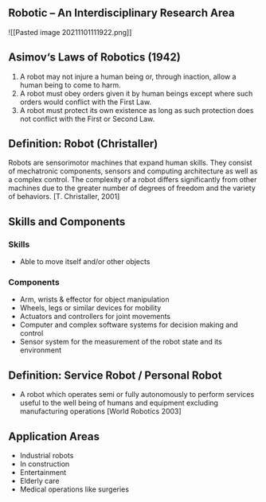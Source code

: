 ## Robotic – An Interdisciplinary Research Area
![[Pasted image 20211101111922.png]]

## Asimov‘s Laws of Robotics (1942)
1.  A robot may not injure a human being or, through inaction, allow a human being to come to harm.
2. A robot must obey orders given it by human beings except where such orders would conflict with the First Law.
3. A robot must protect its own existence as long as such protection
   does not conflict with the First or Second Law.

## Definition: Robot (Christaller)
Robots are sensorimotor machines that expand human skills. They consist of mechatronic components, sensors and computing architecture as well as a complex control. The complexity of a robot differs significantly from other machines due to the greater number of degrees of freedom and the variety of behaviors.
[T. Christaller, 2001]

## Skills and Components
### Skills
- Able to move itself and/or other objects

### Components
- Arm, wrists & effector for object manipulation
- Wheels, legs or similar devices for mobility
- Actuators and controllers for joint movements
- Computer and complex software systems for decision making and control
- Sensor system for the measurement of the robot state and its environment

 ## Definition: Service Robot / Personal Robot
 - A robot which operates semi or fully autonomously to perform services useful to the well being of humans and equipment excluding manufacturing operations 
  [World Robotics 2003]
  
  ## Application Areas
  - Industrial robots 
  -  In construction
  -  Entertainment 
  -  Elderly care
  -  Medical operations like surgeries 